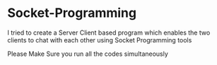 # Socket-Programming
I tried to create a Server Client based program which enables the two clients to chat with each other using Socket Programming tools

Please Make Sure you run all the codes simultaneously

